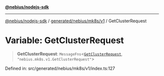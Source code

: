 [**@nebius/nodejs-sdk**](../../../../../README.md)

***

[@nebius/nodejs-sdk](../../../../../README.md) / [generated/nebius/mk8s/v1](../README.md) / GetClusterRequest

# Variable: GetClusterRequest

> **GetClusterRequest**: `MessageFns`\<[`GetClusterRequest`](../interfaces/GetClusterRequest.md), `"nebius.mk8s.v1.GetClusterRequest"`\>

Defined in: src/generated/nebius/mk8s/v1/index.ts:127
